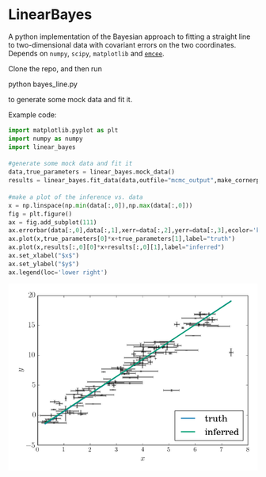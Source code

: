 # LinearBayes

A python implementation of the Bayesian approach to fitting a straight 
line to two-dimensional data with covariant errors on the two coordinates. 
Depends on `numpy`, `scipy`, `matplotlib` and [`emcee`](https://github.com/dfm/emcee).

Clone the repo, and then run

python bayes_line.py

to generate some mock data and fit it.

Example code:

```python
import matplotlib.pyplot as plt
import numpy as numpy
import linear_bayes

#generate some mock data and fit it
data,true_parameters = linear_bayes.mock_data()
results = linear_bayes.fit_data(data,outfile="mcmc_output",make_cornerplot=False) 

#make a plot of the inference vs. data
x = np.linspace(np.min(data[:,0]),np.max(data[:,0]))
fig = plt.figure()
ax = fig.add_subplot(111)
ax.errorbar(data[:,0],data[:,1],xerr=data[:,2],yerr=data[:,3],ecolor='k',fmt='none',alpha=0.5)
ax.plot(x,true_parameters[0]*x+true_parameters[1],label="truth")
ax.plot(x,results[:,0][0]*x+results[:,0][1],label="inferred")
ax.set_xlabel("$x$")
ax.set_ylabel("$y$")
ax.legend(loc='lower right')
```

![Alt text](example.png?raw=true)